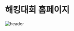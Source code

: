# 해킹대회 홈페이지

![header](https://capsule-render.vercel.app/api?type=waving&color=0:59FF00,100:a82da8&height=300&section=header&text=해킹대회홈페이지&fontSize=50)
